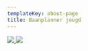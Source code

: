 ```yaml
---
templateKey: about-page
title: Baanplanner jeugd
---
```


<a href="https://form.jotform.com/201153059677053" target="_blank">
 <img src="https://res.cloudinary.com/junior-joy/image/upload/v1588181850/baanplanner_e9bxy3.png" style="border:0;">
</a>

<a href="https://form.jotform.com/201195257363354" target="_blank">
 <img src="https://res.cloudinary.com/junior-joy/image/upload/v1588184606/inloop_hormbu.png" style="border:0;">
</a>
